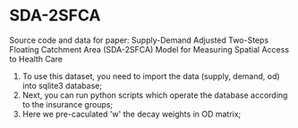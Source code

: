 # SDA-2SFCA
 Source code and data for paper: Supply-Demand Adjusted Two-Steps Floating Catchment Area (SDA-2SFCA) Model for Measuring Spatial Access to Health Care 
1. To use this dataset, you need to import the data (supply, demand, od) into sqlite3 database;
2. Next, you can run python scripts which operate the database according to the insurance groups;
3. Here we pre-caculated 'w' the decay weights in OD matrix; 
